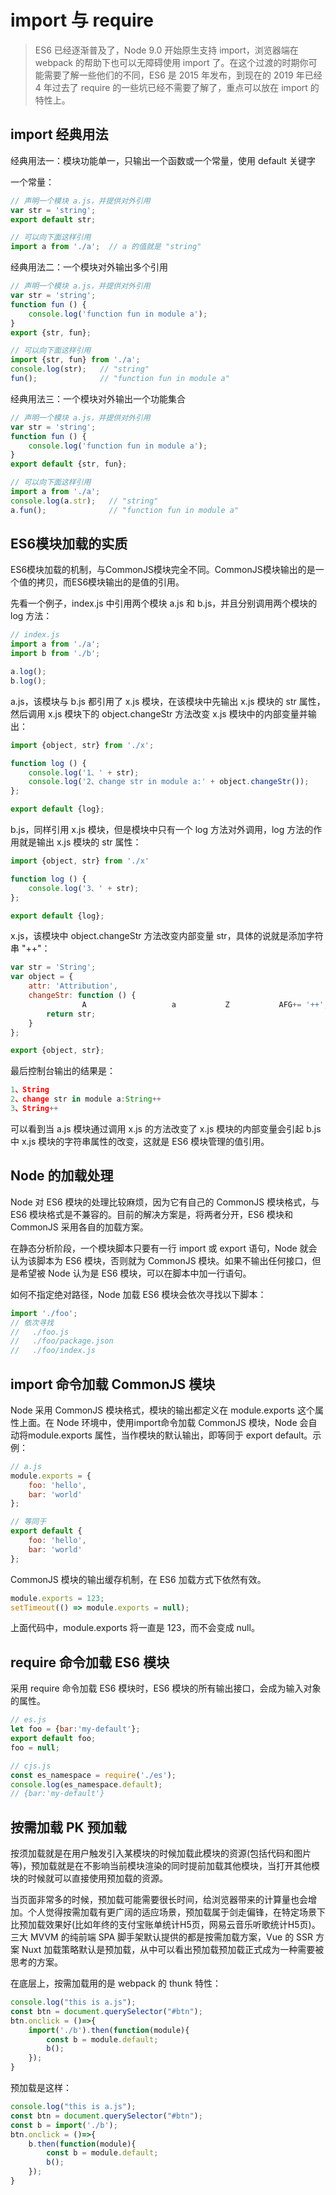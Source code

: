 # import 与 require

> ES6 已经逐渐普及了，Node 9.0 开始原生支持 import，浏览器端在 webpack 的帮助下也可以无障碍使用 import 了。在这个过渡的时期你可能需要了解一些他们的不同，ES6 是 2015 年发布，到现在的 2019 年已经 4 年过去了 require 的一些坑已经不需要了解了，重点可以放在 import 的特性上。

## import 经典用法

经典用法一：模块功能单一，只输出一个函数或一个常量，使用 default 关键字

一个常量：

```js
// 声明一个模块 a.js，并提供对外引用
var str = 'string';
export default str;

// 可以向下面这样引用
import a from './a';  // a 的值就是 "string"
```

经典用法二：一个模块对外输出多个引用

```js
// 声明一个模块 a.js，并提供对外引用
var str = 'string';
function fun () {
    console.log('function fun in module a');
}
export {str, fun};

// 可以向下面这样引用
import {str, fun} from './a';
console.log(str);   // "string"
fun();              // "function fun in module a"
```

经典用法三：一个模块对外输出一个功能集合


```js
// 声明一个模块 a.js，并提供对外引用
var str = 'string';
function fun () {
    console.log('function fun in module a');
}
export default {str, fun};

// 可以向下面这样引用
import a from './a';
console.log(a.str);   // "string"
a.fun();              // "function fun in module a"
```

## ES6模块加载的实质

ES6模块加载的机制，与CommonJS模块完全不同。CommonJS模块输出的是一个值的拷贝，而ES6模块输出的是值的引用。

先看一个例子，index.js 中引用两个模块 a.js 和 b.js，并且分别调用两个模块的 log 方法：

```js
// index.js
import a from './a';
import b from './b';

a.log();
b.log();
```

a.js，该模块与 b.js 都引用了 x.js 模块，在该模块中先输出 x.js 模块的 str 属性，然后调用 x.js 模块下的 object.changeStr 方法改变 x.js 模块中的内部变量并输出：

```js
import {object, str} from './x';

function log () {
    console.log('1、' + str);
    console.log('2、change str in module a:' + object.changeStr());
};

export default {log};
```

b.js，同样引用 x.js 模块，但是模块中只有一个 log 方法对外调用，log 方法的作用就是输出 x.js 模块的 str 属性：

```js
import {object, str} from './x'

function log () {
    console.log('3、' + str);
};

export default {log};
```

x.js，该模块中 object.changeStr 方法改变内部变量 str，具体的说就是添加字符串 "++"： 

```js
var str = 'String';
var object = {
    attr: 'Attribution',
    changeStr: function () {
                A                   a           Z           AFG+= '++';
        return str;
    }
};

export {object, str};
```

最后控制台输出的结果是：

```js
1、String
2、change str in module a:String++
3、String++
```

可以看到当 a.js 模块通过调用 x.js 的方法改变了 x.js 模块的内部变量会引起 b.js 中 x.js 模块的字符串属性的改变，这就是 ES6 模块管理的值引用。

## Node 的加载处理

Node 对 ES6 模块的处理比较麻烦，因为它有自己的 CommonJS 模块格式，与 ES6 模块格式是不兼容的。目前的解决方案是，将两者分开，ES6 模块和 CommonJS 采用各自的加载方案。
 
在静态分析阶段，一个模块脚本只要有一行 import 或 export 语句，Node 就会认为该脚本为 ES6 模块，否则就为 CommonJS 模块。如果不输出任何接口，但是希望被 Node 认为是 ES6 模块，可以在脚本中加一行语句。

如何不指定绝对路径，Node 加载 ES6 模块会依次寻找以下脚本：

```js
import './foo';
// 依次寻找
//   ./foo.js
//   ./foo/package.json
//   ./foo/index.js
```
## import 命令加载 CommonJS 模块

Node 采用 CommonJS 模块格式，模块的输出都定义在 module.exports 这个属性上面。在 Node 环境中，使用import命令加载 CommonJS 模块，Node 会自动将module.exports 属性，当作模块的默认输出，即等同于 export default。示例：

```js
// a.js
module.exports = {
    foo: 'hello',
    bar: 'world'
};

// 等同于
export default {
    foo: 'hello',
    bar: 'world'
};
```

CommonJS 模块的输出缓存机制，在 ES6 加载方式下依然有效。

```js
module.exports = 123;
setTimeout(() => module.exports = null);
```

上面代码中，module.exports 将一直是 123，而不会变成 null。

## require 命令加载 ES6 模块

采用 require 命令加载 ES6 模块时，ES6 模块的所有输出接口，会成为输入对象的属性。

```js
// es.js
let foo = {bar:'my-default'};
export default foo;
foo = null;

// cjs.js
const es_namespace = require('./es');
console.log(es_namespace.default);
// {bar:'my-default'}
```

## 按需加载 PK 预加载

按须加载就是在用户触发引入某模块的时候加载此模块的资源(包括代码和图片等)，预加载就是在不影响当前模块渲染的同时提前加载其他模块，当打开其他模块的时候就可以直接使用预加载的资源。

当页面非常多的时候，预加载可能需要很长时间，给浏览器带来的计算量也会增加。个人觉得按需加载有更广阔的适应场景，预加载属于剑走偏锋，在特定场景下比预加载效果好(比如年终的支付宝账单统计H5页，网易云音乐听歌统计H5页)。三大 MVVM 的纯前端 SPA 脚手架默认提供的都是按需加载方案，Vue 的 SSR 方案 Nuxt 加载策略默认是预加载，从中可以看出预加载预加载正式成为一种需要被思考的方案。

在底层上，按需加载用的是 webpack 的 thunk 特性：

```js
console.log("this is a.js");
const btn = document.querySelector("#btn");
btn.onclick = ()=>{
    import('./b').then(function(module){
        const b = module.default;
        b();
    });
}
```

预加载是这样：

```js
console.log("this is a.js");
const btn = document.querySelector("#btn");
const b = import('./b');
btn.onclick = ()=>{
    b.then(function(module){
        const b = module.default;
        b();
    });
}
```
